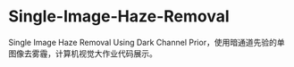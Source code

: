 # Single-Image-Haze-Removal
Single Image Haze Removal Using Dark Channel Prior，使用暗通道先验的单图像去雾霾，计算机视觉大作业代码展示。
